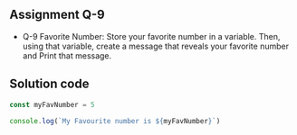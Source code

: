 ## Assignment Q-9
- Q-9 Favorite Number: Store your favorite number in a variable. Then, using that variable, 
 create a message that reveals your favorite number and Print that message.

## Solution code

```Typescript
const myFavNumber = 5

console.log(`My Favourite number is ${myFavNumber}`)
```
